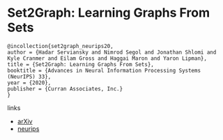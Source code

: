# Set2Graph: Learning Graphs From Sets

```
@incollection{set2graph_neurips20,
author = {Hadar Serviansky and Nimrod Segol and Jonathan Shlomi and Kyle Cranmer and Eilam Gross and Haggai Maron and Yaron Lipman},
title = {Set2Graph: Learning Graphs From Sets},
booktitle = {Advances in Neural Information Processing Systems (NeurIPS) 33},
year = {2020},
publisher = {Curran Associates, Inc.}
}
```

links
- [arXiv](https://arxiv.org/abs/2002.08772)
- [neurips](https://nips.cc/Conferences/2020/ScheduleMultitrack?event=17235)
